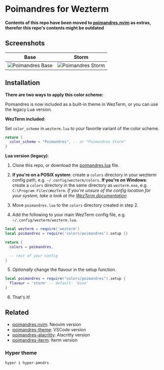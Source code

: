 # Poimandres for Wezterm

**Contents of this repo have been moved to [poimandres.nvim](https://github.com/olivercederborg/poimandres.nvim) as extras, therefor this repo's contents might be outdated**

## Screenshots

Base                       |  Storm
:-------------------------:|:-------------------------:
![Poimandres Base](https://user-images.githubusercontent.com/47901349/179416018-ba8e24a6-3590-4eff-93cb-806d41378a0d.png)  |  ![Poimandres Storm](https://user-images.githubusercontent.com/47901349/179416088-89677f33-ef8a-4e2d-87e8-e9a2c93e9832.png)

## Installation

**There are two ways to apply this color scheme:**

Poimandres is now included as a built-in theme in WezTerm, or you can use the legacy Lua version.

**WezTerm included**:

Set `color_scheme` in `wezterm.lua` to your favorite variant of the color scheme.

```lua
return {
  color_scheme = "Poimandres", -- or "Poimandres Storm"
}
```

**Lua version (legacy)**: 

1. Clone this repo, or download the [poimandres.lua](https://github.com/olivercederborg/poimandres-wezterm/blob/main/poimandres.lua) file.

2. **If you're on a POSIX system**: create a `colors` directory in your wezterm config path, e.g. `~/.config/wezterm/colors`. **If you're on Windows**: create a `colors` directory in the same directory as `wezterm.exe`, e.g. `C:\Program Files\WezTerm`. *If you're unsure of the config location for your system, take a look at the [WezTerm documentation](https://wezfurlong.org/wezterm/config/files.html)*

3. Move `poimandres.lua` to the `colors` directory created in step 2.

4. Add the following to your main WezTerm config file, e.g. `~/.config/wezterm/wezterm.lua`.

```lua
local wezterm = require('wezterm')
local poimandres = require('colors/poimandres').setup {}

return {
  colors = poimandres,

  -- rest of your config
}
```

5. *Optionally* change the flavour in the setup function.

```lua
local poimandres = require("colors/poimandres").setup {
  flavour = 'storm' -- default: 'base'
}
```

6. That's it!

## Related

- [poimandres.nvim](https://github.com/olivercederborg/poimandres.nvim): Neovim version
- [poimandres-theme](https://github.com/drcmda/poimandres-theme): VSCode version
- [poimandres-alacritty](https://github.com/z0al/poimandres-alacritty): Alacritty version
- [poimandres-iterm](https://github.com/alii/poimandres-iterm): Iterm version

### Hyper theme

```bash
hyper i hyper-pmndrs
```
